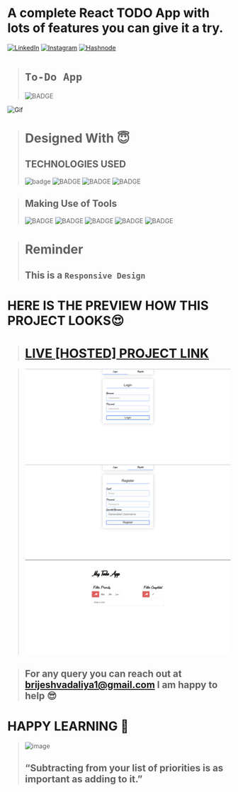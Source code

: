 # A complete React TODO App with lots of features you can give it a try.

<!-- Social Links -->

[![LinkedIn][linkedin-shield]][linkedin-url]
[![Instagram][instagram-shield]][instagram-url]
[![Hashnode][hashnode-shield]][hashnode-url]



># `To-Do App`
>![BADGE](https://img.shields.io/badge/MADE%20WITH%20FUN%20BY-BRIJESH%20VADALIA-blue)


![Gif](https://media4.giphy.com/media/HYYbdk46gUzrgWi1Iz/200w.gif?cid=82a1493b6446k1v576r72suvkgze8kn6hz0a7yqcbh8ipiae&rid=200w.gif&ct=g)




># Designed With 😇
>## TECHNOLOGIES USED 
>![badge](https://img.shields.io/badge/HTML5-HTML5-orange)
![BADGE](https://img.shields.io/badge/CSS3-CSS3-blue)
![BADGE](https://img.shields.io/badge/JAVASCRIPT-JS-yellow)
![BADGE](https://img.shields.io/badge/REACT-JS-blue)

>## Making Use of Tools
>![BADGE](https://img.shields.io/badge/GOOGLE-CHROME-blue)
>![BADGE](https://img.shields.io/badge/GIT-HUB-lightgrey)
>![BADGE](https://img.shields.io/badge/VS-CODE-blue)
>![BADGE](https://img.shields.io/badge/GIT-GIT-orange)
>![BADGE](https://img.shields.io/badge/VERCEL-VERCEL-blue)


># Reminder
>## This is a `Responsive Design`

# HERE IS THE PREVIEW HOW THIS PROJECT LOOKS😍
># [LIVE [HOSTED] PROJECT LINK](https://react-todo-app-brijeshvadalia.vercel.app/)


>![screenshot](./screenshot/screenchot-2.png)
>![screenshot](./screenshot/screenchot-3.png)
>![screenshot](./screenshot/screenchot-1.png)






>## For any query you can reach out at brijeshvadaliya1@gmail.com I am happy to help 😎

# HAPPY LEARNING 🤩
>![image](https://raw.githubusercontent.com/ikeyurp/ikeyurp/master/src/Comp-Man.gif)
>## “Subtracting from your list of priorities is as important as adding to it.”












<!-- Linkedin -->

[linkedin-shield]: https://img.shields.io/badge/-LinkedIn-black.svg?style=for-the-badge&logo=linkedin&colorB=0B5FBB
[linkedin-url]: https://www.linkedin.com/in/brijesh-vadaliya-16b3a2202/

<!-- Instagram -->

[instagram-shield]: https://img.shields.io/badge/Instagram-%23E4405F.svg?style=for-the-badge&logo=Instagram&logoColor=white
[instagram-url]: https://www.instagram.com/brijesh_vadaliya_8128/


<!-- Hashnode -->

[hashnode-shield]: https://img.shields.io/badge/Hashnode-2962FF?style=for-the-badge&logo=hashnode&logoColor=white
[hashnode-url]: https://brijeshvadaliya8128.hashnode.dev/




<!-- Project screenshot -->

[product-screenshot]: /readme_assets/project01.jpg
[project-url]: https://trending25.netlify.app/
